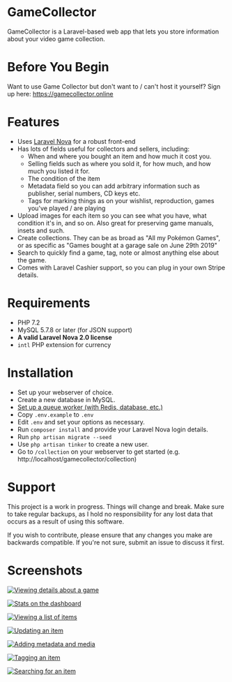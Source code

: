 # GameCollector

GameCollector is a Laravel-based web app that lets you store information about your video game collection.

# Before You Begin
Want to use Game Collector but don't want to / can't host it yourself? Sign up here: https://gamecollector.online

# Features

 * Uses [Laravel Nova](https://nova.laravel.com) for a robust front-end
 * Has lots of fields useful for collectors and sellers, including:
   * When and where you bought an item and how much it cost you.
   * Selling fields such as where you sold it, for how much, and how much you listed it for.
   * The condition of the item
   * Metadata field so you can add arbitrary information such as publisher, serial numbers, CD keys etc.
   * Tags for marking things as on your wishlist, reproduction, games you've played / are playing
 * Upload images for each item so you can see what you have, what condition it's in, and so on. Also great for preserving game manuals, insets and such.
 * Create collections. They can be as broad as "All my Pokémon Games", or as specific as "Games bought at a garage sale on June 29th 2019"
 * Search to quickly find a game, tag, note or almost anything else about the game.
 * Comes with Laravel Cashier support, so you can plug in your own Stripe details.

# Requirements

 * PHP 7.2
 * MySQL 5.7.8 or later (for JSON support)
 * **A valid Laravel Nova 2.0 license**
 * `intl` PHP extension for currency

# Installation

 * Set up your webserver of choice.
 * Create a new database in MySQL.
 * [Set up a queue worker (with Redis, database, etc.)](https://laravel.com/docs/7.x/queues)
 * Copy `.env.example` to `.env`
 * Edit `.env` and set your options as necessary.
 * Run `composer install` and provide your Laravel Nova login details.
 * Run `php artisan migrate --seed`
 * Use `php artisan tinker` to create a new user.
 * Go to `/collection` on your webserver to get started (e.g. http://localhost/gamecollector/collection)

# Support

This project is a work in progress. Things will change and break. Make sure to take regular backups, as I hold no responsibility for any lost data that occurs as a result of using this software.

If you wish to contribute, please ensure that any changes you make are backwards compatible. If you're not sure, submit an issue to discuss it first.

# Screenshots

[![Viewing details about a game](https://imgur.com/Z8uDYNw.jpg)](https://imgur.com/Z8uDYNw.jpg)

[![Stats on the dashboard](https://imgur.com/XBvSbMU.jpg)](https://imgur.com/XBvSbMU.jpg)

[![Viewing a list of items](https://imgur.com/ShmZaqs.jpg)](https://imgur.com/ShmZaqs.jpg)

[![Updating an item](https://imgur.com/CSuWNyl.jpg)](https://imgur.com/CSuWNyl.jpg)

[![Adding metadata and media](https://imgur.com/fTnGCw8.jpg)](https://imgur.com/fTnGCw8.jpg)

[![Tagging an item](https://imgur.com/L8Vz5X2.jpg)](https://imgur.com/L8Vz5X2.jpg)

[![Searching for an item](https://imgur.com/0OqsyBh.gif)](https://imgur.com/0OqsyBh.gif)
